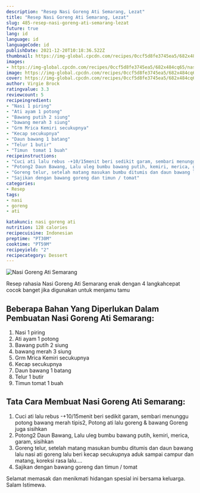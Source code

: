```yaml
---
description: "Resep Nasi Goreng Ati Semarang, Lezat"
title: "Resep Nasi Goreng Ati Semarang, Lezat"
slug: 485-resep-nasi-goreng-ati-semarang-lezat
future: true
lang: id
language: id
languageCode: id
publishDate: 2021-12-20T10:18:36.522Z 
thumbnail: https://img-global.cpcdn.com/recipes/0ccf5d8fe3745ea5/682x484cq65/nasi-goreng-ati-semarang-foto-resep-utama.png
images:
- https://img-global.cpcdn.com/recipes/0ccf5d8fe3745ea5/682x484cq65/nasi-goreng-ati-semarang-foto-resep-utama.png
image: https://img-global.cpcdn.com/recipes/0ccf5d8fe3745ea5/682x484cq65/nasi-goreng-ati-semarang-foto-resep-utama.png
cover: https://img-global.cpcdn.com/recipes/0ccf5d8fe3745ea5/682x484cq65/nasi-goreng-ati-semarang-foto-resep-utama.png
author: Virgie Brock
ratingvalue: 3.3
reviewcount: 5
recipeingredient:
- "Nasi 1 piring"
- "Ati ayam 1 potong"
- "Bawang putih 2 siung"
- "bawang merah 3 siung"
- "Grm Mrica Kemiri secukupnya"
- "Kecap secukupnya"
- "Daun bawang 1 batang"
- "Telur 1 butir"
- "Timun  tomat 1 buah"
recipeinstructions:
- "Cuci ati lalu rebus -+10/15menit beri sedikit garam, sembari menunggu potong bawang merah tipis2, Potong ati lalu goreng &amp; bawang Goreng juga sisihkan"
- "Potong2 Daun Bawang, Lalu uleg bumbu bawang putih, kemiri, merica, garam, sisihkan"
- "Goreng telur, setelah matang masukan bumbu ditumis dan daun bawang lalu nasi ati goreng lalu beri kecap secukupnya aduk sampai campur dan matang, koreksi rasa lalu...."
- "Sajikan dengan bawang goreng dan timun / tomat"
categories:
- Resep
tags:
- nasi
- goreng
- ati

katakunci: nasi goreng ati 
nutrition: 128 calories
recipecuisine: Indonesian
preptime: "PT30M"
cooktime: "PT59M"
recipeyield: "2"
recipecategory: Dessert
---
```



![Nasi Goreng Ati Semarang](https://img-global.cpcdn.com/recipes/0ccf5d8fe3745ea5/682x484cq65/nasi-goreng-ati-semarang-foto-resep-utama.png)

Resep rahasia Nasi Goreng Ati Semarang  enak dengan 4 langkahcepat cocok banget jika digunakan untuk menjamu tamu

<!--inarticleads1-->

## Beberapa Bahan Yang Diperlukan Dalam Pembuatan Nasi Goreng Ati Semarang:

1. Nasi 1 piring
1. Ati ayam 1 potong
1. Bawang putih 2 siung
1. bawang merah 3 siung
1. Grm Mrica Kemiri secukupnya
1. Kecap secukupnya
1. Daun bawang 1 batang
1. Telur 1 butir
1. Timun  tomat 1 buah



<!--inarticleads2-->

## Tata Cara Membuat Nasi Goreng Ati Semarang:

1. Cuci ati lalu rebus -+10/15menit beri sedikit garam, sembari menunggu potong bawang merah tipis2, Potong ati lalu goreng &amp; bawang Goreng juga sisihkan
1. Potong2 Daun Bawang, Lalu uleg bumbu bawang putih, kemiri, merica, garam, sisihkan
1. Goreng telur, setelah matang masukan bumbu ditumis dan daun bawang lalu nasi ati goreng lalu beri kecap secukupnya aduk sampai campur dan matang, koreksi rasa lalu....
1. Sajikan dengan bawang goreng dan timun / tomat




Selamat memasak dan menikmati hidangan spesial ini bersama keluarga. Salam Istimewa.
